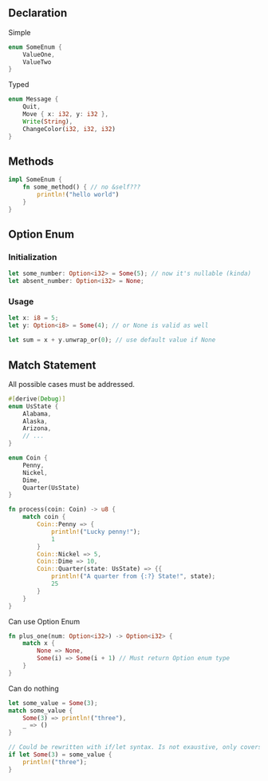 ## Declaration
Simple
```rust
enum SomeEnum {
	ValueOne,
	ValueTwo
}
```

Typed
```rust
enum Message {
	Quit,
	Move { x: i32, y: i32 },
	Write(String),
	ChangeColor(i32, i32, i32)
}
```

## Methods
```rust
impl SomeEnum {
	fn some_method() { // no &self???
		println!("hello world")
	}
}
```

## Option Enum
### Initialization
```rust
let some_number: Option<i32> = Some(5); // now it's nullable (kinda)
let absent_number: Option<i32> = None;
```

### Usage
```rust
let x: i8 = 5;
let y: Option<i8> = Some(4); // or None is valid as well

let sum = x + y.unwrap_or(0); // use default value if None
```

## Match Statement
All possible cases must be addressed.

```rust
#[derive(Debug)]
enum UsState {
	Alabama,
	Alaska,
	Arizona,
	// ...
}

enum Coin {
	Penny,
	Nickel,
	Dime,
	Quarter(UsState)
}

fn process(coin: Coin) -> u8 {
	match coin {
		Coin::Penny => {
			println!("Lucky penny!");
			1
		}
		Coin::Nickel => 5,
		Coin::Dime => 10,
		Coin::Quarter(state: UsState) => {{
			println!("A quarter from {:?} State!", state);
			25
		}
	}
}
```

Can use Option Enum
```rust
fn plus_one(num: Option<i32>) -> Option<i32> {
	match x {
		None => None,
		Some(i) => Some(i + 1) // Must return Option enum type
	}
}
```

Can do nothing
```rust
let some_value = Some(3);
match some_value {
	Some(3) => println!("three"),
	_ => ()
}

// Could be rewritten with if/let syntax. Is not exaustive, only covers some and none
if let Some(3) = some_value {
	println!("three");
}
```